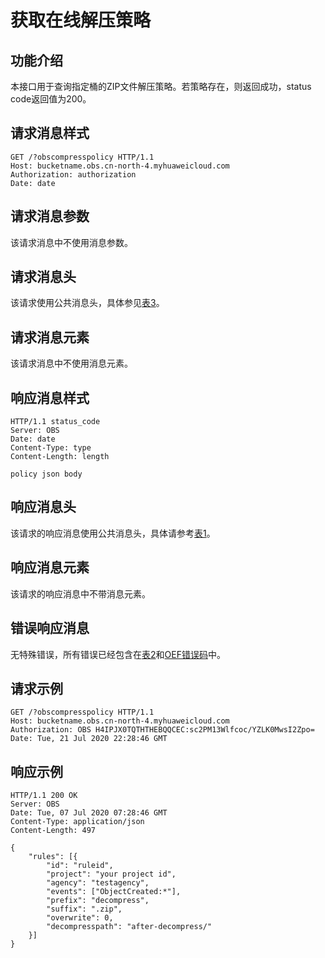 # 获取在线解压策略<a name="obs_04_0149"></a>

## 功能介绍<a name="section19372229152946"></a>

本接口用于查询指定桶的ZIP文件解压策略。若策略存在，则返回成功，status code返回值为200。

## 请求消息样式<a name="section51167945152946"></a>

```
GET /?obscompresspolicy HTTP/1.1
Host: bucketname.obs.cn-north-4.myhuaweicloud.com 
Authorization: authorization
Date: date
```

## 请求消息参数<a name="section11252648"></a>

该请求消息中不使用消息参数。

## 请求消息头<a name="section16227023104816"></a>

该请求使用公共消息头，具体参见[表3](构造请求.md#table25197309)。

## 请求消息元素<a name="section23158684"></a>

该请求消息中不使用消息元素。

## 响应消息样式<a name="section920694152946"></a>

```
HTTP/1.1 status_code
Server: OBS
Date: date
Content-Type: type
Content-Length: length

policy json body
```

## 响应消息头<a name="section8877856"></a>

该请求的响应消息使用公共消息头，具体请参考[表1](返回结果.md#d0e686)。

## 响应消息元素<a name="section12791844"></a>

该请求的响应消息中不带消息元素。

## 错误响应消息<a name="section48017739"></a>

无特殊错误，所有错误已经包含在[表2](错误码.md#d0e843)和[OEF错误码](错误码.md#table2353142004016)中。

## 请求示例<a name="section14482163815396"></a>

```
GET /?obscompresspolicy HTTP/1.1
Host: bucketname.obs.cn-north-4.myhuaweicloud.com 
Authorization: OBS H4IPJX0TQTHTHEBQQCEC:sc2PM13Wlfcoc/YZLK0MwsI2Zpo=
Date: Tue, 21 Jul 2020 22:28:46 GMT
```

## 响应示例<a name="section76081155815"></a>

```
HTTP/1.1 200 OK
Server: OBS
Date: Tue, 07 Jul 2020 07:28:46 GMT
Content-Type: application/json
Content-Length: 497

{
	"rules": [{
		"id": "ruleid",
		"project": "your project id",
		"agency": "testagency",
		"events": ["ObjectCreated:*"],
		"prefix": "decompress",
		"suffix": ".zip",
		"overwrite": 0,
		"decompresspath": "after-decompress/"
	}]
}
```

